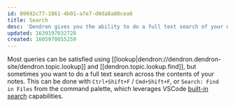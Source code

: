 ```yaml
---
id: 09692c77-1861-4b01-a7e7-d0da8a80cea6
title: Search
desc: 'Dendron gives you the ability to do a full text search of your notes, leveraging VSCode built-in capabilities'
updated: 1639197032728
created: 1605970055259
---
```


Most queries can be satisfied using [[lookup|dendron://dendron.dendron-site/dendron.topic.lookup]] and [[dendron.topic.lookup.find]], but sometimes you want to do a full text search across the contents of your notes. This can be done with `Ctrl+Shift+F` / `Cmd+Shift+F`, or `Search: Find in Files` from the command palette, which leverages VSCode [built-in search](https://code.visualstudio.com/docs/editor/codebasics#_search-across-files) capabilities.